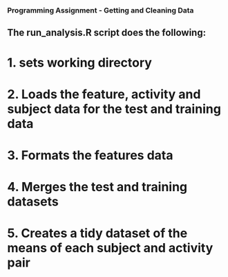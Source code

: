 ### Programming Assignment - Getting and Cleaning Data
## The run_analysis.R script does the following:
# 1. sets working directory
# 2. Loads the feature, activity and subject data for the test and training data
# 3. Formats the features data
# 4. Merges the test and training datasets
# 5. Creates a tidy dataset of the means of each subject and activity pair

